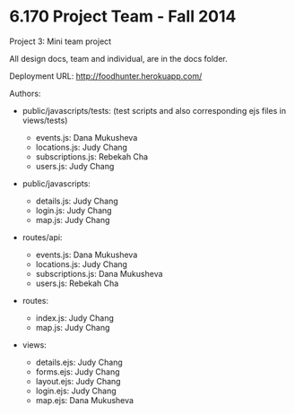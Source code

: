 6.170 Project Team - Fall 2014
=====

Project 3: Mini team project

All design docs, team and individual, are in the docs folder.

Deployment URL: http://foodhunter.herokuapp.com/

Authors:

- public/javascripts/tests: (test scripts and also corresponding ejs files in views/tests)
  - events.js: Dana Mukusheva
  - locations.js: Judy Chang
  - subscriptions.js: Rebekah Cha
  - users.js: Judy Chang

- public/javascripts:
  - details.js: Judy Chang
  - login.js: Judy Chang
  - map.js: Judy Chang

- routes/api:
  - events.js: Dana Mukusheva
  - locations.js: Judy Chang
  - subscriptions.js: Dana Mukusheva
  - users.js: Rebekah Cha

- routes:
  - index.js: Judy Chang
  - map.js: Judy Chang

- views:
  - details.ejs: Judy Chang
  - forms.ejs: Judy Chang
  - layout.ejs: Judy Chang
  - login.ejs: Judy Chang
  - map.ejs: Dana Mukusheva


